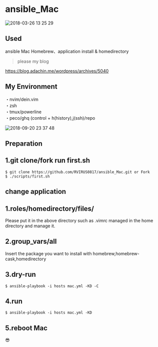 # ansible_Mac

![2018-03-26 13 25 29](https://user-images.githubusercontent.com/5633085/37886882-2bb49378-30f9-11e8-8e90-b305484ed28d.png)

##  Used
ansible Mac
Homebrew、application install & homedirectory
> please my blog

https://blog.adachin.me/wordpress/archives/5040

## My Environment

・nvim/dein.vim  
・zsh  
・tmux/powerline  
・peco/ghq (control + h(history),j(ssh)/repo   

![2018-09-20 23 37 48](https://user-images.githubusercontent.com/5633085/45825886-38916c80-bd2e-11e8-83ff-7fd3bb51b12c.jpg)


## Preparation

## 1.git clone/fork run first.sh  
````
$ git clone https://github.com/RVIRUS0817/ansible_Mac.git or Fork
$ ./scripts/first.sh
````

## change application

## 1.roles/homedirectory/files/
Please put it in the above directory such as .vimrc managed in the home directory and manage it.

## 2.group_vars/all
Insert the package you want to install with homebrew,homebrew-cask,homedirectory

## 3.dry-run
````
$ ansible-playbook -i hosts mac.yml -KD -C
````

## 4.run
````
$ ansible-playbook -i hosts mac.yml -KD
````
## 5.reboot Mac

😎
